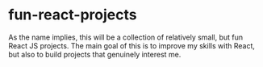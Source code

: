 # fun-react-projects
As the name implies, this will be a collection of relatively small, but fun React JS projects. The main goal of this is to improve my skills with React, but also to build projects that genuinely interest me.
